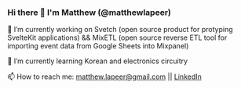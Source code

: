 ### Hi there 👋 I'm Matthew (@matthewlapeer)

🔭 I’m currently working on Svetch (open source product for protyping SvelteKit applications) &&  MixETL (open source reverse ETL tool for importing event data from Google Sheets into Mixpanel)

🌱 I’m currently learning Korean and electronics circuitry

📫 How to reach me: matthew.lapeer@gmail.com || [LinkedIn](https://www.linkedin.com/in/matthew-lapeer/)
